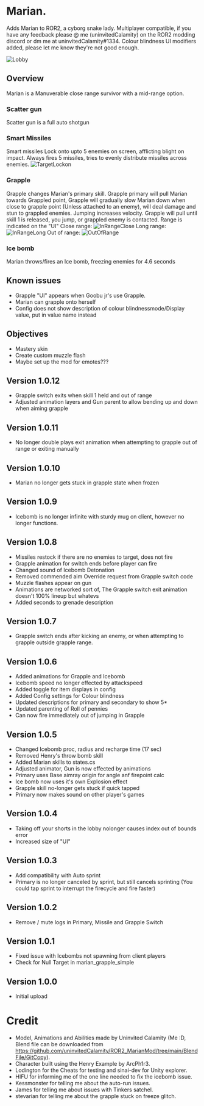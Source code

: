 # Marian.

Adds Marian to ROR2, a cyborg snake lady.
Multiplayer compatible, if you have any feedback please @ me (uninvitedCalamity) on the ROR2 modding discord or dm me at uninvitedCalamity#1334.
Colour blindness UI modifiers added, please let me know they're not good enough.

![Lobby](https://raw.githubusercontent.com/uninvitedCalamity/ROR2_MarianMod/main/Images/20231204190434_1.jpg?token=GHSAT0AAAAAACLFR6QDVL6CULB2GEYSHXSKZLOFUIQ)

## Overview

Marian is a Manuverable close range survivor with a mid-range option.

### Scatter gun
Scatter gun is a full auto shotgun

### Smart Missiles
Smart missiles Lock onto upto 5 enemies on screen, afflicting blight on impact.
Always fires 5 missiles, tries to evenly distribute missiles across enemies.
![TargetLockon](https://raw.githubusercontent.com/uninvitedCalamity/ROR2_MarianMod/main/Images/20231204190516_1.jpg?token=GHSAT0AAAAAACLFR6QCMXN63PE4CZK2PXOGZLOFVAQ)

### Grapple
Grapple changes Marian's primary skill.
Grapple primary will pull Marian towards Grappled point, Grapple will gradually slow Marian down when close to grapple point (Unless attached to an enemy), will deal damage and stun to grappled enemies.
Jumping increases velocity.
Grapple will pull until skill 1 is released, you jump, or grappled enemy is contacted.
Range is indicated on the "UI"
Close range:
![InRangeClose](https://raw.githubusercontent.com/uninvitedCalamity/ROR2_MarianMod/main/Images/20231204195612_1.jpg)
Long range:
![InRangeLong](https://raw.githubusercontent.com/uninvitedCalamity/ROR2_MarianMod/main/Images/20231204195610_1.jpg)
Out of range:
![OutOfRange](https://github.com/uninvitedCalamity/ROR2_MarianMod/blob/main/Images/20231204195618_1.jpg)

### Ice bomb
Marian throws/fires an Ice bomb, freezing enemies for 4.6 seconds

## Known issues
- Grapple "UI" appears when Goobu jr's use Grapple.
- Marian can grapple onto herself
- Config does not show description of colour blindnessmode/Display value, put in value name instead

## Objectives
- Mastery skin
- Create custom muzzle flash
- Maybe set up the mod for emotes???

## Version 1.0.12
- Grapple switch exits when skill 1 held and out of range
- Adjusted animation layers and Gun parent to allow bending up and down when aiming grapple

## Version 1.0.11
- No longer double plays exit animation when attempting to grapple out of range or exiting manually

## Version 1.0.10
- Marian no longer gets stuck in grapple state when frozen

## Version 1.0.9
- Icebomb is no longer infinite with sturdy mug on client, however no longer functions.

## Version 1.0.8
- Missiles restock if there are no enemies to target, does not fire
- Grapple animation for switch ends before player can fire
- Changed sound of Icebomb Detonation
- Removed commended aim Override request from Grapple switch code
- Muzzle flashes appear on gun
- Animations are networked sort of, The Grapple switch exit animation doesn't 100% lineup but whatevs
- Added seconds to grenade description

## Version 1.0.7
- Grapple switch ends after kicking an enemy, or when attempting to grapple outside grapple range.

## Version 1.0.6
- Added animations for Grapple and Icebomb
- Icebomb speed no longer effected by attackspeed
- Added toggle for item displays in config
- Added Config settings for Colour blindness
- Updated descriptions for primary and secondary to show 5*<damage>
- Updated parenting of Roll of pennies
- Can now fire immediately out of jumping in Grapple

## Version 1.0.5
- Changed Icebomb proc, radius and recharge time (17 sec)
- Removed Henry's throw bomb skill
- Added Marian skills to states.cs
- Adjusted animator, Gun is now effected by animations
- Primary uses Base aimray origin for angle anf firepoint calc
- Ice bomb now uses it's own Explosion effect
- Grapple skill no-longer gets stuck if quick tapped
- Primary now makes sound on other player's games

## Version 1.0.4
- Taking off your shorts in the lobby nolonger causes index out of bounds error
- Increased size of "UI"

## Version 1.0.3
- Add compatibility with Auto sprint
- Primary is no longer canceled by sprint, but still cancels sprinting (You could tap sprint to interrupt the firecycle and fire faster)

## Version 1.0.2
- Remove / mute logs in Primary, Missile and Grapple Switch

## Version 1.0.1
- Fixed issue with Icebombs not spawning from client players
- Check for Null Target in marian_grapple_simple

## Version 1.0.0
- Initial upload

# Credit
- Model, Animations and Abilities made by Uninvited Calamity (Me :D, Blend file can be downloaded from https://github.com/uninvitedCalamity/ROR2_MarianMod/tree/main/BlendFile/GitCopy).
- Character built using the Henry Example by ArcPh1r3.
- Lodington for the Cheats for testing and sinai-dev for Unity explorer.
- HIFU for informing me of the one line needed to fix the icebomb issue.
- Kessmonster for telling me about the auto-run issues.
- James for telling me about issues with Tinkers satchel.
- stevarian for telling me about the grapple stuck on freeze glitch.
